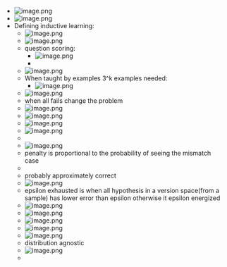 - ![image.png](../assets/image_1739705659694_0.png)
- ![image.png](../assets/image_1739706081181_0.png)
- Defining inductive learning:
	- ![image.png](../assets/image_1739715303370_0.png)
	- ![image.png](../assets/image_1739716007846_0.png)
	- question scoring:
		- ![image.png](../assets/image_1739719030238_0.png)
		-
	- ![image.png](../assets/image_1739719473793_0.png)
	- When taught by examples 3^k examples needed:
		- ![image.png](../assets/image_1739719992754_0.png)
	- ![image.png](../assets/image_1739726417326_0.png)
	- when all fails change the problem
	- ![image.png](../assets/image_1739732184161_0.png)
	- ![image.png](../assets/image_1739736165108_0.png)
	- ![image.png](../assets/image_1739739182386_0.png)
	- ![image.png](../assets/image_1745963027377_0.png)
	-
	- ![image.png](../assets/image_1739740216351_0.png)
	- penalty is proportional to the probability of seeing the mismatch case
	-
	- probably approximately correct
	- ![image.png](../assets/image_1739740596345_0.png)
	- epsilon exhausted is when all hypothesis in a version space(from a sample) has lower error than epsilon otherwise it epsilon energized
	- ![image.png](../assets/image_1745963746013_0.png)
	- ![image.png](../assets/image_1745964173579_0.png)
	- ![image.png](../assets/image_1739859398950_0.png)
	- ![image.png](../assets/image_1739859913680_0.png)
	- ![image.png](../assets/image_1739860166749_0.png)
	- distribution agnostic
	- ![image.png](../assets/image_1739860675778_0.png)
	-